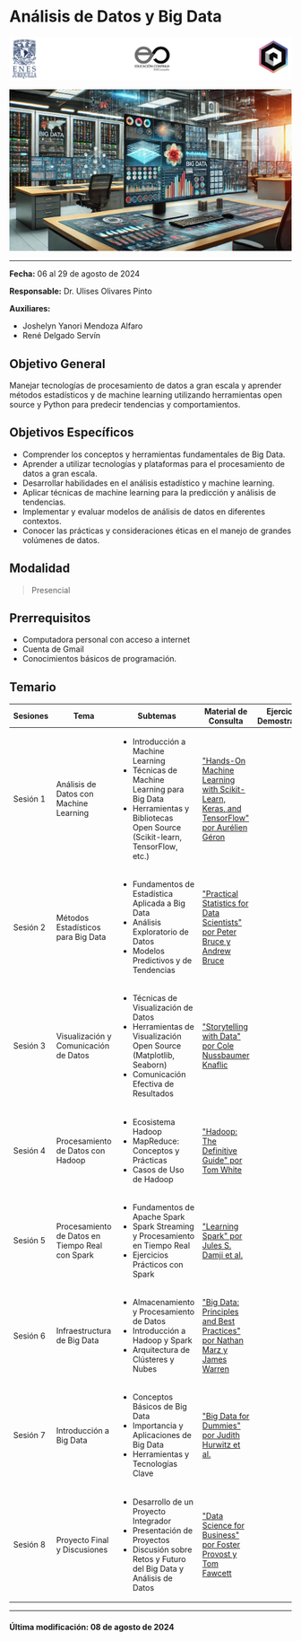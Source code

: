 # Análisis de Datos y Big Data

![Logos participantes](figs/logos.png)

![IA applications](figs/bigdata.png)

---

**Fecha:** 06 al 29 de agosto de 2024  

**Responsable:** Dr. Ulises Olivares Pinto  

**Auxiliares:** 
+ Joshelyn Yanori Mendoza Alfaro  
+ René Delgado Servín
## Objetivo General
Manejar tecnologías de procesamiento de datos a gran escala y aprender métodos estadísticos y de machine learning utilizando herramientas open source y Python para predecir tendencias y comportamientos.

## Objetivos Específicos
- Comprender los conceptos y herramientas fundamentales de Big Data.
- Aprender a utilizar tecnologías y plataformas para el procesamiento de datos a gran escala.
- Desarrollar habilidades en el análisis estadístico y machine learning.
- Aplicar técnicas de machine learning para la predicción y análisis de tendencias.
- Implementar y evaluar modelos de análisis de datos en diferentes contextos.
- Conocer las prácticas y consideraciones éticas en el manejo de grandes volúmenes de datos.

## Modalidad
> Presencial  

## Prerrequisitos
- Computadora personal con acceso a internet
- Cuenta de Gmail
- Conocimientos básicos de programación.

## Temario

| Sesiones    | Tema                                            | Subtemas                                                                                                                                                   | Material de Consulta                                                                                                     | Ejercicios y Demostraciones | Presentación                |
|-------------|-------------------------------------------------|-----------------------------------------------------------------------------------------------------------------------------------------------------------|-------------------------------------------------------------------------------------------------------------------------|----------------------------|-----------------------------|
| Sesión 1    | Análisis de Datos con Machine Learning          | <ul><li>Introducción a Machine Learning</li><li>Técnicas de Machine Learning para Big Data</li><li>Herramientas y Bibliotecas Open Source (Scikit-learn, TensorFlow, etc.)</li></ul>              | ["Hands-On Machine Learning with Scikit-Learn, Keras, and TensorFlow" por Aurélien Géron](https://www.oreilly.com/library/view/hands-on-machine-learning/9781492032632/) |                            |           [Sesión 1](pdf/Sesión1.pdf)                 |
| Sesión 2    | Métodos Estadísticos para Big Data              | <ul><li>Fundamentos de Estadística Aplicada a Big Data</li><li>Análisis Exploratorio de Datos</li><li>Modelos Predictivos y de Tendencias</li></ul>                                              | ["Practical Statistics for Data Scientists" por Peter Bruce y Andrew Bruce](https://www.oreilly.com/library/view/practical-statistics-for/9781492072942/)              |                            |                             |
| Sesión 3    | Visualización y Comunicación de Datos           | <ul><li>Técnicas de Visualización de Datos</li><li>Herramientas de Visualización Open Source (Matplotlib, Seaborn)</li><li>Comunicación Efectiva de Resultados</li></ul>                           | ["Storytelling with Data" por Cole Nussbaumer Knaflic](https://www.storytellingwithdata.com/)                                                                  |                            |                             |
| Sesión 4    | Procesamiento de Datos con Hadoop               | <ul><li>Ecosistema Hadoop</li><li>MapReduce: Conceptos y Prácticas</li><li>Casos de Uso de Hadoop</li></ul>                                                                                         | ["Hadoop: The Definitive Guide" por Tom White](https://www.oreilly.com/library/view/hadoop-the-definitive/9781491901687/)                                        |                            |                             |
| Sesión 5    | Procesamiento de Datos en Tiempo Real con Spark | <ul><li>Fundamentos de Apache Spark</li><li>Spark Streaming y Procesamiento en Tiempo Real</li><li>Ejercicios Prácticos con Spark</li></ul>                                                        | ["Learning Spark" por Jules S. Damji et al.](https://www.oreilly.com/library/view/learning-spark-2nd/9781492050049/)                                            |                            |                             |
| Sesión 6    | Infraestructura de Big Data                     | <ul><li>Almacenamiento y Procesamiento de Datos</li><li>Introducción a Hadoop y Spark</li><li>Arquitectura de Clústeres y Nubes</li></ul>                                                            | ["Big Data: Principles and Best Practices" por Nathan Marz y James Warren](https://www.manning.com/books/big-data)                                             |                            |                             |
| Sesión 7    | Introducción a Big Data                         | <ul><li>Conceptos Básicos de Big Data</li><li>Importancia y Aplicaciones de Big Data</li><li>Herramientas y Tecnologías Clave</li></ul>                                                             | ["Big Data for Dummies" por Judith Hurwitz et al.](https://www.dummies.com/book/technology/information-technology/big-data/big-data-for-dummies-2nd-edition-282895/) |                            |                             |
| Sesión 8    | Proyecto Final y Discusiones                    | <ul><li>Desarrollo de un Proyecto Integrador</li><li>Presentación de Proyectos</li><li>Discusión sobre Retos y Futuro del Big Data y Análisis de Datos</li></ul>                                    | ["Data Science for Business" por Foster Provost y Tom Fawcett](https://www.oreilly.com/library/view/data-science-for/9781449374273/)                           |                            |                             |

---

#### Última modificación: 08 de agosto de 2024
